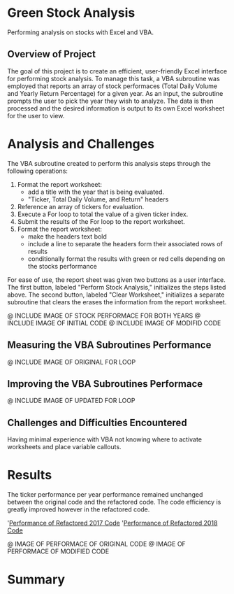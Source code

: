 # Green Stock Analysis
Performing analysis on stocks with Excel and VBA.

## Overview of Project

The goal of this project is to create an efficient, user-friendly Excel interface for performing stock analysis. To manage this task, a VBA subroutine was employed that reports an array of stock performaces (Total Daily Volume and Yearly Return Percentage) for a given year. As an input, the subroutine prompts the user to pick the year they wish to analyze. The data is then processed and the desired information is output to its own Excel worksheet for the user to view.

# Analysis and Challenges

The VBA subroutine created to perform this analysis steps through the following operations:

1. Format the report worksheet:
   * add a title with the year that is being evaluated.
   * "Ticker, Total Daily Volume, and Return" headers
3. Reference an array of tickers for evaluation.
4. Execute a For loop to total the value of a given ticker index.
5. Submit the results of the For loop to the report worksheet.
6. Format the report worksheet:
   * make the headers text bold
   * include a line to separate the headers form their associated rows of results
   * conditionally format the results with green or red cells depending on the stocks performance

For ease of use, the report sheet was given two buttons as a user interface. The first button, labeled "Perform Stock Analysis," initializes the steps listed above. The second button, labeled "Clear Worksheet," initializes a separate subroutine that clears the erases the information from the report worksheet.

@ INCLUDE IMAGE OF STOCK PERFORMACE FOR BOTH YEARS
@ INCLUDE IMAGE OF INITIAL CODE
@ INCLUDE IMAGE OF MODIFID CODE

## Measuring the VBA Subroutines Performance

@ INCLUDE IMAGE OF ORIGINAL FOR LOOP

## Improving the VBA Subroutines Performace

@ INCLUDE IMAGE OF UPDATED FOR LOOP

## Challenges and Difficulties Encountered

Having minimal experience with VBA not knowing where to activate worksheets and place variable callouts.

# Results
The ticker performance per year performance remained unchanged between the original code and the refactored code. The code efficiency is greatly improved however in the refactored code. 

'[Performance of Refactored 2017 Code](https://github.com/jp3tty/stock-analysis/blob/main/Resources/VBA_Challenge_2017.PNG)
'[Performance of Refactored 2018 Code](https://github.com/jp3tty/stock-analysis/blob/main/Resources/VBA_Challenge_2018.PNG)

@ IMAGE OF PERFORMACE OF ORIGINAL CODE
@ IMAGE OF PERFORMACE OF MODIFIED CODE

# Summary

